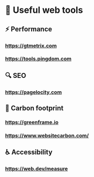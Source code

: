 # 🧰 Useful web tools

## ⚡ Performance
### https://gtmetrix.com
### https://tools.pingdom.com

## 🔍 SEO
### https://pagelocity.com

## 🌱 Carbon footprint
### https://greenframe.io
### https://www.websitecarbon.com/

## ♿ Accessibility
### https://web.dev/measure
